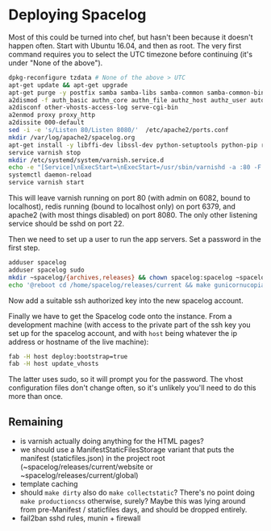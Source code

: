 # Deploying Spacelog

Most of this could be turned into chef, but hasn't been because it doesn't happen often. Start with Ubuntu 16.04, and then as root. The very first command requires you to select the UTC timezone before continuing (it's under "None of the above").

```sh
dpkg-reconfigure tzdata # None of the above > UTC
apt-get update && apt-get upgrade
apt-get purge -y postfix samba samba-libs samba-common samba-common-bin python-samba
a2dismod -f auth_basic authn_core authn_file authz_host authz_user autoindex dir filter status
a2disconf other-vhosts-access-log serve-cgi-bin
a2enmod proxy proxy_http
a2dissite 000-default
sed -i -e 's/Listen 80/Listen 8080/'  /etc/apache2/ports.conf
mkdir /var/log/apache2/spacelog.org
apt-get install -y libffi-dev libssl-dev python-setuptools python-pip redis-server python-redis python-virtualenv imagemagick optipng procps python-xapian varnish
service varnish stop
mkdir /etc/systemd/system/varnish.service.d
echo -e "[Service]\nExecStart=\nExecStart=/usr/sbin/varnishd -a :80 -F -T localhost:6082 -f /etc/varnish/default.vcl -S /etc/varnish/secret -s malloc,256m" > /etc/systemd/system/varnish.server.d/customexec.conf
systemctl daemon-reload
service varnish start
```

This will leave varnish running on port 80 (with admin on 6082, bound to localhost), redis running (bound to localhost only) on port 6379, and apache2 (with most things disabled) on port 8080. The only other listening service should be sshd on port 22.

Then we need to set up a user to run the app servers. Set a password in the first step.

```sh
adduser spacelog
adduser spacelog sudo
mkdir ~spacelog/{archives,releases} && chown spacelog:spacelog ~spacelog/{archives,releases}
echo '@reboot cd /home/spacelog/releases/current && make gunicornucopia' | crontab
```

Now add a suitable ssh authorized key into the new spacelog account.

Finally we have to get the Spacelog code onto the instance. From a development machine (with access to the private part of the ssh key you set up for the spacelog account, and with `host` being whatever the ip address or hostname of the live machine):

```sh
fab -H host deploy:bootstrap=true
fab -H host update_vhosts
```

The latter uses sudo, so it will prompt you for the password. The vhost configuration files don't change often, so it's unlikely you'll need to do this more than once.

## Remaining

 * is varnish actually doing anything for the HTML pages?
 * we should use a ManifestStaticFilesStorage variant that puts the manifest (staticfiles.json) in the project root (~spacelog/releases/current/website or ~spacelog/releases/current/global)
 * template caching
 * should `make dirty` also do `make collectstatic`? There's no point doing `make productioncss` otherwise, surely? Maybe this was lying around from pre-Manifest / staticfiles days, and should be dropped entirely.
 * fail2ban sshd rules, munin + firewall
